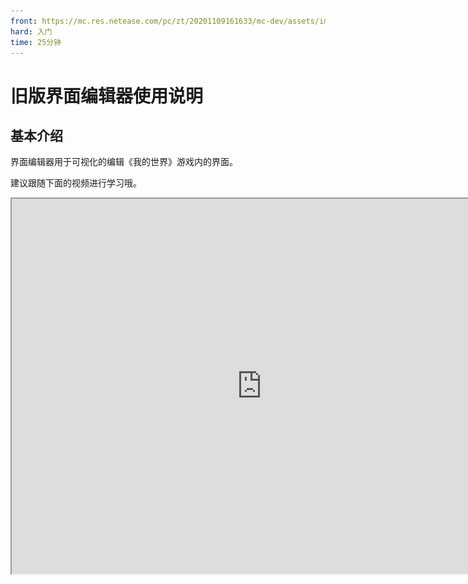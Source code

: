 ```yaml
---
front: https://mc.res.netease.com/pc/zt/20201109161633/mc-dev/assets/img/ui_image004.29b265a4.png
hard: 入门
time: 25分钟
---
```


# 旧版界面编辑器使用说明
## 基本介绍

界面编辑器用于可视化的编辑《我的世界》游戏内的界面。

建议跟随下面的视频进行学习哦。

<iframe src="https://cc.163.com/act/m/daily/iframeplayer/?id=5ea7d81e6a37ca8de9c0bf47" height="600" width="800" allow="fullscreen" />

进入编辑器后，如果当前显示的为地图编辑器，那么点击左上角图标，会显示编辑器列表，选择其中的“界面编辑器”。如下图：

![img](./images/ui_image001.png)

界面编辑器的界面构成如下：

<img src="./images/ui_image002.png" alt="img" style="zoom:67%;" />

下面简单介绍各个界面的作用：

- **工程文件**：显示当前界面工程文件（文件后缀为.mcgui）。点击“+”可新增界面工程文件。在保存时，每个mcgui文件都会对应的另存一个同名Json文件，Json文件就是游戏中要用到的界面文件。

- **界面结构**：当前选中工程的界面控件树状结构，在这里可以对控件进行选中、隐藏/显示等操作，右键控件，可进行添加子控件、删除、复制等操作。

- **控件类型**：选中“界面结构”中某个控件，再单击“控件类型”区域的控件，可以添加一个子控件。其中画布比较特殊，画布用于挂载各种非画布控件，不能作为其他控件的子控件。

- **控件属性**：选中控件时，这里会显示该控件可编辑的属性。

- **编辑区域**：编辑区域会实时显示界面编辑效果，也可选中、移动、缩放控件。

- **资源管理**：点击右上角的导入按钮，可导入图片资源 （可多选批量导入）。

- **对齐操作**：在界面结构中，按住Ctrl键后多选控件，然后点击对齐按钮，可对齐选中的控件。

## 界面编辑

### 添加控件

有两种方式在界面中添加控件：

- 直接点击菜单栏中的控件图标，会在当前选中的控件下添加一个该类型的子控件；
- 在控件结构中的控件上右键，依次选择添加对象->控件。添加控件后，编辑区域会实时显示添加的控件。

### 控件基础属性

在控件列表或者编辑区域中选择控件后，被选中的控件会显示一个红框，其父控件会显示一个蓝框。

![img](./images/ui_image004.png)

在右侧属性面板中会显示被选中控件的属性，控件有一些通用的属性，如下：

- **锚点**：每个控件有9个定位点，包括四个角、四边的中点、中心点，锚点可以设定子控件的哪个定位点和父控件的哪个定位点重合，下图中左侧对应父控件、右侧对应子控件。

    ![img](./images/ui_image005.png)

    下图为子控件中心和父控件上边中点重合的情况。

    <img src="./images/ui_image006.png" alt="img" style="zoom:67%;" />

    下图为子控件右下角和父控件左上角重合的情况。

    <img src="./images/ui_image007.png" alt="img" style="zoom:67%;" />

- **名称**：控件的名字，只能是字母和数字的组合。

- **隐藏控件**：勾选后会隐藏控件。在控件列表中，点击控件右侧的眼睛也能够实现类似效果。

    <img src="./images/ui_image009.jpg" alt="img" style="zoom:67%;" />

- **层级**：层级用于控制控件的上下关系。层级高的显示在上面。

- **位移**：位移用于控制该控件相对于锚点位置的偏移。位移的形式为%+Px。%表示父控件尺寸的百分比，Px表示像素。如果X配置为10%+10Px，父控件的宽度为100像素，那么子控件的横向（X）的偏移就为10%*100+10=20Px。

    需要子控件的偏移和父控件的尺寸相关时，就需要用%配置。%和Px的按钮可点击，点击后会在两种形式中切换。

    ![img](./images/ui_image010.png)

- **尺寸**：尺寸为控件的宽（X）和高（Y）。也是%+Px的形式，其意义同位移。相比于位移的配置，尺寸还可设置跟随关系。下图中，点亮了“↓”后，表示X跟随Y，如果Y的尺寸是100Px，X是20%+5Px，那么宽度为20%*100+5=25。点亮“↑”时，表示Y跟随X，计算方式同理。需要宽和高关联时，就需要用到%配置。

    ![img](./images/ui_image011.png)

    举一个复杂一点的例子。父控件的宽为100，子控件的宽设置为50%+5Px，子控件的高设置为跟随宽，数值为80%。那么子控件的高度为80%\*(50%\*100Px+5Px)=44Px。

    一般来说，控件的偏移和尺寸均用Px配置即可，比较复杂的情况才需要用到%。

### 控件类型

- **画布**：画布是一个完整的界面，画布下可以挂除了画布以外的子控件。一个界面工程文件中可以有多个画布。新建的界面工程文件会自带一个名字为main的画布。

- **面板**：面板本身并没有可视元素，把归属一个模块的控件挂在一个面板下，能够让界面结构更加清晰，调整起来也更加方便。

- **图片**：图片控件用于显示图片。图片会在不变形的情况下尽量撑满控件的尺寸。

- **按钮**：按钮是重要的交互控件。可设置按钮上的文本、文本颜色、文本字号、文本偏移。按钮的贴图分为普通、按下、悬浮三种情况。“普通”即为正常状态下的贴图，“按下”为按钮被按下时的贴图，“悬浮”为在PC中，鼠标移动到按钮上时的按钮贴图。设置贴图的方式：在资源管理窗口中，左键按住贴图拖动到贴图框中，待鼠标变为带“+”号的样式时，松开鼠标，即可完成贴图设置。

    ![img](./images/ui_image012.png)

- **文本**：文本控件用于显示文本，可设置字号和颜色。

- **滚动列表**：滚动的内容可在“内容”配置项中选择。“内容”的下拉列表中，会出现其他画布中的控件供选择。下图中，templateContent1、templateContent2是画布名称，buttonMail、panelMailBody、gridMailList等是控件名称。

    ![img](./images/ui_image013.png)

    并不是所有控件都能够作为滚动列表的内容，目前仅限于面板、按钮、网格三种类型可作为滚动列表的内容。如果想在滚动面板里显示文本控件，可将文本控件放在面板下，然后将面板作为滚动列表内容。不过并不支持将滚动列表挂在面板下，再将面板作为另外一个滚动列表的内容。

- **网格**：网格用于需要规律排布的界面，如背包界面。其中内容的配置方式类似滚动列表中的内容。网格规模用于配置网格的行列数。网格会自动将内容均匀的显示在各个格子内。
    ![img](./images/ui_image014.png)
    
    需要注意的是，我的世界游戏引擎中，对网格的尺寸和内容的尺寸有一定要求，否则显示会不符合预期。具体的要求为：

    - 内容的尺寸为固定像素时:
        - 网格的宽度应大于等于内容的宽度乘以列数，小于内容的宽度乘以（列数+1）；
        - 网格的高度应大于等于内容的高度乘以行数；
    - 内容的尺寸为百分比时：
        - 内容的宽度乘以列数需小于等于100%，内容的宽度乘以（列数+1）需大于100%；
        - 内容的高度乘以行数需大于等于100%。
    
    集合名在代码中绑定UI控件时会用到，具体可参考《UI说明文档》。

## 《我的世界》界面适配方法

手机的分辨率是多种多样的，想尽量的适配更多的分辨率，就需要了解《我的世界》中界面适配的方法。适配界面时涉及的尺寸如下：

<img src="./images/ui_image015.png" alt="img" style="zoom: 80%;" />

其中画布一般和屏幕大小相同，少数情况会小于屏幕，由系统和玩家设置决定。

前面我们已经知道，控件的尺寸为百分比加一个固定像素值的形式。系统在计算控件实际的显示尺寸时，会对所有固定像素乘以一个比例a。举例如下：

|        | **画布尺寸** | **父控件尺寸** | **子控件设定尺寸** | **子控件实际显示尺寸** |
| ------ | ------------ | -------------- | ------------------ | ---------------------- |
| **宽** | 900Px        | 800Px          | 10%+50Px           | 80Px+50Px\*a           |
| **高** | 750Px        | 750Px          | 20%+100Px          | 150Px+100Px\*a         |

 

那么比例a是怎么确定的呢？系统会按如下步骤计算这个比例：

1. **计算画布的宽除以320、画布的高除以210的值**。上面的例子中，这两个值为900/320=2.81,750/210=3.57。

2. **计算a的最大值**。在1)中计算的两个比例分别取整，然后再取最小值，作为a的最大值。在上面的例子两个比例取整后分别为2和3，最小值就是2。

3. **计算a的最终值**。根据某些的规则得到一个比2)中小的值，作为a最终的值。这个规则开发者无需关心。一般来说最终值和2)里计算的最大值是一样的。

在上面的例子中，a的值为2，那么控件显示的宽为80Px+50Px\*a=180Px，高为150Px+100Px\*a=350Px。

通俗一点来说，游戏里有一个320Px\*210Px的适配区域（下图中紫色实线部分），游戏把这个适配区域按整数倍膨胀，直到再膨胀就会超出画布为止。然后将这个整数比例乘以控件尺寸中的固定像素，再加上比例部分计算得到的像素，作为最终的控件显示尺寸。

<img src="./images/ui_image016.png" alt="img" style="zoom: 80%;" />

因此，如果我们想UI在各种分辨率的屏幕下都不会超出屏幕边界，可以把决定显示范围的父控件（比如顶层的面板控件）的尺寸设为固定尺寸，且数值在320\*210以下。需要注意的是，贴图并不需要受限于这个尺寸，可以适当扩大贴图尺寸，以在大分辨率的屏幕里获得更好的效果。

此外，在PC基岩版中，适配的基准值为376x250，略大于手机适配的320x210，如果想一份界面资源同时适配手机和PC基岩版，那么需要以手机的标准来制作。
